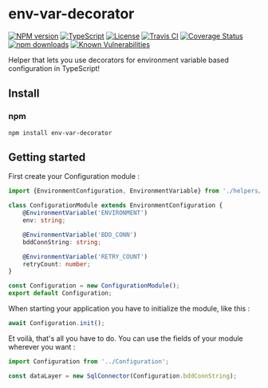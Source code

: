 # env-var-decorator

[![NPM version](https://img.shields.io/npm/v/env-var.svg?style=flat)](https://www.npmjs.com/package/env-var)
[![TypeScript](https://badgen.net/npm/types/env-var)](http://www.typescriptlang.org/)
[![License](https://badgen.net/npm/license/env-var)](https://opensource.org/licenses/MIT)
[![Travis CI](https://travis-ci.org/evanshortiss/env-var.svg?branch=master)](https://travis-ci.org/evanshortiss/env-var)
[![Coverage Status](https://coveralls.io/repos/github/evanshortiss/env-var/badge.svg?branch=master)](https://coveralls.io/github/evanshortiss/env-var?branch=master)
[![npm downloads](https://img.shields.io/npm/dm/env-var.svg?style=flat)](https://www.npmjs.com/package/env-var)
[![Known Vulnerabilities](https://snyk.io//test/github/evanshortiss/env-var/badge.svg?targetFile=package.json)](https://snyk.io//test/github/evanshortiss/env-var?targetFile=package.json)

Helper that lets you use decorators for environment variable based configuration in TypeScript!

## Install

### npm

```shell
npm install env-var-decorator
```

## Getting started

First create your Configuration module :

```ts
import {EnvironmentConfiguration, EnvironmentVariable} from './helpers/configurationHelper';

class ConfigurationModule extends EnvironmentConfiguration {
    @EnvironmentVariable('ENVIRONMENT')
    env: string;

    @EnvironmentVariable('BDD_CONN')
    bddConnString: string;

    @EnvironmentVariable('RETRY_COUNT')
    retryCount: number;
}

const Configuration = new ConfigurationModule();
export default Configuration;
```

When starting your application you have to initialize the module, like this :

```ts
await Configuration.init();
```

Et voilà, that's all you have to do. You can use the fields of your module wherever you want :

```ts
import Configuration from '../Configuration';

const dataLayer = new SqlConnector(Configuration.bddConnString);
```
